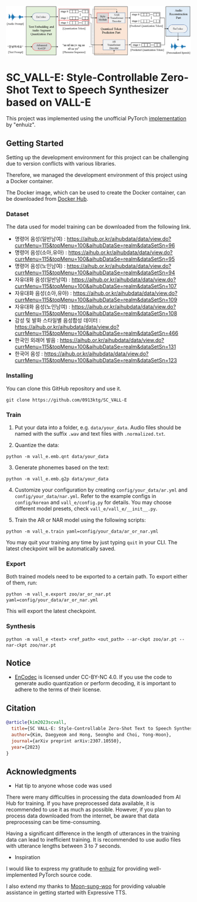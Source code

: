<p align="center">
<img src="./SC_VALL-E.png" width="800px"></img>
</p>

# SC_VALL-E: Style-Controllable Zero-Shot Text to Speech Synthesizer based on VALL-E

This project was implemented using the unofficial PyTorch [implementation](https://github.com/enhuiz/vall-e) by "enhuiz".

## Getting Started

Setting up the development environment for this project can be challenging due to version conflicts with various libraries. 

Therefore, we managed the development environment of this project using a Docker container. 

The Docker image, which can be used to create the Docker container, can be downloaded from [Docker Hub](https://hub.docker.com/r/0913ktg/vall-e/tags).

### Dataset

The data used for model training can be downloaded from the following link.

- 명령어 음성(일반남여) : https://aihub.or.kr/aihubdata/data/view.do?currMenu=115&topMenu=100&aihubDataSe=realm&dataSetSn=96
- 명령어 음성(소아,유아) : https://aihub.or.kr/aihubdata/data/view.do?currMenu=115&topMenu=100&aihubDataSe=realm&dataSetSn=95
- 명령어 음성(노인남여) : https://aihub.or.kr/aihubdata/data/view.do?currMenu=115&topMenu=100&aihubDataSe=realm&dataSetSn=94
- 자유대화 음성(일반남여) : https://aihub.or.kr/aihubdata/data/view.do?currMenu=115&topMenu=100&aihubDataSe=realm&dataSetSn=107
- 자유대화 음성(소아,유아) : https://aihub.or.kr/aihubdata/data/view.do?currMenu=115&topMenu=100&aihubDataSe=realm&dataSetSn=109
- 자유대화 음성(노인남여) : https://aihub.or.kr/aihubdata/data/view.do?currMenu=115&topMenu=100&aihubDataSe=realm&dataSetSn=108
- 감성 및 발화 스타일별 음성합성 데이터 : https://aihub.or.kr/aihubdata/data/view.do?currMenu=115&topMenu=100&aihubDataSe=realm&dataSetSn=466
- 한국인 외래어 발음 : https://aihub.or.kr/aihubdata/data/view.do?currMenu=115&topMenu=100&aihubDataSe=realm&dataSetSn=131
- 한국어 음성 : https://aihub.or.kr/aihubdata/data/view.do?currMenu=115&topMenu=100&aihubDataSe=realm&dataSetSn=123

### Installing

You can clone this GitHub repository and use it.

```
git clone https://github.com/0913ktg/SC_VALL-E
```

### Train

1. Put your data into a folder, e.g. `data/your_data`. Audio files should be named with the suffix `.wav` and text files with `.normalized.txt`.

2. Quantize the data:

```
python -m vall_e.emb.qnt data/your_data
```

3. Generate phonemes based on the text:

```
python -m vall_e.emb.g2p data/your_data
```

4. Customize your configuration by creating `config/your_data/ar.yml` and `config/your_data/nar.yml`. Refer to the example configs in `config/korean` and `vall_e/config.py` for details. You may choose different model presets, check `vall_e/vall_e/__init__.py`.

5. Train the AR or NAR model using the following scripts:

```
python -m vall_e.train yaml=config/your_data/ar_or_nar.yml
```

You may quit your training any time by just typing `quit` in your CLI. The latest checkpoint will be automatically saved.

### Export

Both trained models need to be exported to a certain path. To export either of them, run:

```
python -m vall_e.export zoo/ar_or_nar.pt yaml=config/your_data/ar_or_nar.yml
```

This will export the latest checkpoint.

### Synthesis

```
python -m vall_e <text> <ref_path> <out_path> --ar-ckpt zoo/ar.pt --nar-ckpt zoo/nar.pt
```

## Notice

- [EnCodec](https://github.com/facebookresearch/encodec) is licensed under CC-BY-NC 4.0. If you use the code to generate audio quantization or perform decoding, it is important to adhere to the terms of their license.

## Citation

```bibtex
@article{kim2023scvall,
  title={SC VALL-E: Style-Controllable Zero-Shot Text to Speech Synthesizer},
  author={Kim, Daegyeom and Hong, Seongho and Choi, Yong-Hoon},
  journal={arXiv preprint arXiv:2307.10550},
  year={2023}
}
```

## Acknowledgments

* Hat tip to anyone whose code was used

There were many difficulties in processing the data downloaded from AI Hub for training. If you have preprocessed data available, it is recommended to use it as much as possible. However, if you plan to process data downloaded from the internet, be aware that data preprocessing can be time-consuming. 

Having a significant difference in the length of utterances in the training data can lead to inefficient training. It is recommended to use audio files with utterance lengths between 3 to 7 seconds.

* Inspiration

I would like to express my gratitude to [enhuiz](https://github.com/enhuiz) for providing well-implemented PyTorch source code. 

I also extend my thanks to [Moon-sung-woo](https://github.com/Moon-sung-woo) for providing valuable assistance in getting started with Expressive TTS.
